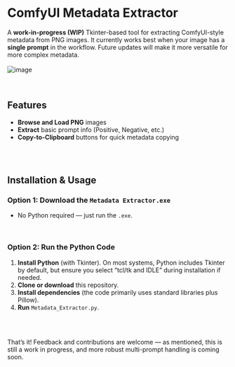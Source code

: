 # ComfyUI Metadata Extractor

A **work-in-progress (WIP)** Tkinter-based tool for extracting ComfyUI-style metadata from PNG images. It currently works best when your image has a **single prompt** in the workflow. Future updates will make it more versatile for more complex metadata.
<br>
<br>
![image](https://github.com/user-attachments/assets/e3972c12-ea24-4e01-9c25-79dbaa68eccb)

<br>

## Features

- **Browse and Load PNG** images
- **Extract** basic prompt info (Positive, Negative, etc.)
- **Copy-to-Clipboard** buttons for quick metadata copying

<br>
<br>

## Installation & Usage

### Option 1: Download the `Metadata Extractor.exe`
- No Python required — just run the `.exe`.
<br>

### Option 2: Run the Python Code
1. **Install Python** (with Tkinter). On most systems, Python includes Tkinter by default, but ensure you select “tcl/tk and IDLE” during installation if needed.
2. **Clone or download** this repository.
3. **Install dependencies** (the code primarily uses standard libraries plus Pillow).
4. **Run** `Metadata_Extractor.py`.
<br>
<br>


That’s it! Feedback and contributions are welcome — as mentioned, this is still a work in progress, and more robust multi-prompt handling is coming soon.
